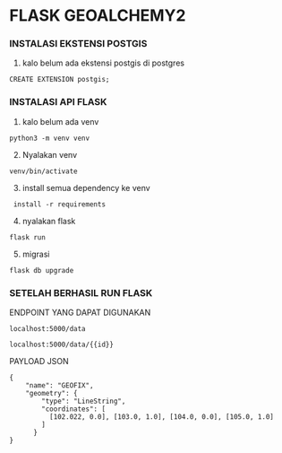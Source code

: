 # FLASK GEOALCHEMY2 

### INSTALASI EKSTENSI POSTGIS
1. kalo belum ada ekstensi postgis di postgres
```
CREATE EXTENSION postgis;
```
### INSTALASI API FLASK
1. kalo belum ada venv
```
python3 -m venv venv
```
2. Nyalakan venv
 ```
 venv/bin/activate
 ```
3. install semua dependency ke venv
```
 install -r requirements
```
4. nyalakan flask
```
flask run 
```
5. migrasi
```
flask db upgrade 
```


### SETELAH BERHASIL RUN FLASK
ENDPOINT YANG DAPAT DIGUNAKAN
```
localhost:5000/data
```
```
localhost:5000/data/{{id}}
```
PAYLOAD JSON
```
{
    "name": "GEOFIX",
    "geometry": {
        "type": "LineString",
        "coordinates": [
          [102.022, 0.0], [103.0, 1.0], [104.0, 0.0], [105.0, 1.0]
        ]
      }
}
```
